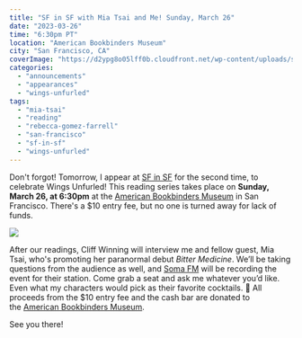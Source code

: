 ```yaml
---
title: "SF in SF with Mia Tsai and Me! Sunday, March 26"
date: "2023-03-26"
time: "6:30pm PT"
location: "American Bookbinders Museum"
city: "San Francisco, CA"
coverImage: "https://d2ypg8o05lff0b.cloudfront.net/wp-content/uploads/sites/3/2023/03/25205438/SF-in-SF-March-26.png"
categories:
  - "announcements"
  - "appearances"
  - "wings-unfurled"
tags:
  - "mia-tsai"
  - "reading"
  - "rebecca-gomez-farrell"
  - "san-francisco"
  - "sf-in-sf"
  - "wings-unfurled"
---
```


Don't forgot! Tomorrow, I appear at [SF in SF](http://www.sfinsf.org/) for the second time, to celebrate Wings Unfurled! This reading series takes place on **Sunday, March 26, at 6:30pm** at the [American Bookbinders Museum](https://bookbindersmuseum.org/) in San Francisco. There's a $10 entry fee, but no one is turned away for lack of funds.

![](https://d2ypg8o05lff0b.cloudfront.net/wp-content/uploads/sites/3/2023/03/25205438/SF-in-SF-March-26.png)

After our readings, Cliff Winning will interview me and fellow guest, Mia Tsai, who's promoting her paranormal debut _Bitter Medicine_. We’ll be taking questions from the audience as well, and [Soma FM](https://somafm.com/about/) will be recording the event for their station. Come grab a seat and ask me whatever you’d like. Even what my characters would pick as their favorite cocktails. 🍹 All proceeds from the $10 entry fee and the cash bar are donated to the [American Bookbinders Museum](https://bookbindersmuseum.org/).

See you there!
